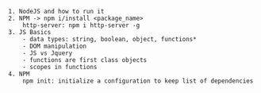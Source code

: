     1. NodeJS and how to run it
    2. NPM -> npm i/install <package_name> 
        http-server: npm i http-server -g
    3. JS Basics
        - data types: string, boolean, object, functions*
        - DOM manipulation
        - JS vs Jquery
        - functions are first class objects
        - scopes in functions
    4. NPM
        npm init: initialize a configuration to keep list of dependencies
